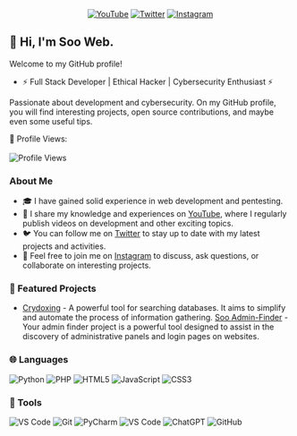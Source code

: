 <div align="center">
  <a href="https://www.youtube.com/channel/UC0Zou17nzM6HZTECGYaYdBQ"><img src="https://img.shields.io/badge/YouTube-spasoweb-red?style=for-the-badge&logo=youtube" alt="YouTube"></a>
  <a href="https://twitter.com/spasoweb"><img src="https://img.shields.io/badge/Twitter-spasoweb-blue?style=for-the-badge&logo=twitter" alt="Twitter"></a>
  <a href="https://www.instagram.com/5p4501337"><img src="https://img.shields.io/badge/Instagram-5p4501337-brightgreen?style=for-the-badge&logo=instagram" alt="Instagram"></a>
</div>

## 👋 Hi, I'm Soo Web.

Welcome to my GitHub profile!

- ⚡ Full Stack Developer | Ethical Hacker | Cybersecurity Enthusiast ⚡

Passionate about development and cybersecurity. On my GitHub profile, you will find interesting projects, open source contributions, and maybe even some useful tips.

🔭 Profile Views: 
<br><br>
![Profile Views](https://komarev.com/ghpvc/?username=spaso1337&color=blueviolet&style=flat-square)

### About Me

- 🎓 I have gained solid experience in web development and pentesting.
- 🎥 I share my knowledge and experiences on [YouTube](https://www.youtube.com/channel/UC0Zou17nzM6HZTECGYaYdBQ), where I regularly publish videos on development and other exciting topics.
- 🐦 You can follow me on [Twitter](https://twitter.com/spasoweb) to stay up to date with my latest projects and activities.
- 💬 Feel free to join me on [Instagram](https://www.instagram.com/5p4501337) to discuss, ask questions, or collaborate on interesting projects.

### 🌟 Featured Projects

- [Crydoxing](https://github.com/spaso1337/crydoxing) - A powerful tool for searching databases. It aims to simplify and automate the process of information gathering.
[Soo Admin-Finder](https://github.com/OupsSoo/soo-admin-finder) - Your admin finder project is a powerful tool designed to assist in the discovery of administrative panels and login pages on websites.

### 🌐 Languages

![Python](https://img.shields.io/badge/-Python-black?style=flat-square&logo=python) ![PHP](https://img.shields.io/badge/-PHP-black?style=flat-square&logo=php) ![HTML5](https://img.shields.io/badge/-HTML5-black?style=flat-square&logo=html5) ![JavaScript](https://img.shields.io/badge/-JavaScript-black?style=flat-square&logo=javascript) ![CSS3](https://img.shields.io/badge/-CSS3-black?style=flat-square&logo=css3)

### 🔧 Tools

![VS Code](https://img.shields.io/badge/-VS%20Code-black?style=flat-square&logo=visual-studio-code)
![Git](https://img.shields.io/badge/-Git-black?style=flat-square&logo=git)
![PyCharm](https://img.shields.io/badge/-PyCharm-black?style=flat-square&logo=pycharm&logoColor=white&labelColor=black)
![VS Code](https://img.shields.io/badge/-VS%20Code-black?style=flat-square&logo=visual-studio-code)
![ChatGPT](https://img.shields.io/badge/-ChatGPT-black?style=flat-square&logo=openai)
![GitHub](https://img.shields.io/badge/-GitHub-black?style=flat-square&logo=github) 
